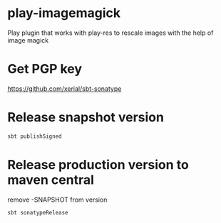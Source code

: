 # play-imagemagick
Play plugin that works with play-res to rescale images with the help of image magick

# Get PGP key
https://github.com/xerial/sbt-sonatype


# Release snapshot version
```bash
sbt publishSigned
```

# Release production version to maven central
remove -SNAPSHOT from version
```bash
sbt sonatypeRelease
```